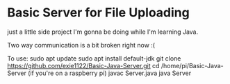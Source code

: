 # Basic Server for File Uploading

just a little side project I'm gonna be doing while I'm learning Java.

Two way communication is a bit broken right now :(

To use:
sudo apt update
sudo apt install default-jdk
git clone https://github.com/exie1122/Basic-Java-Server.git
cd /home/pi/Basic-Java-Server (if you're on a raspberry pi)
javac Server.java
java Server

